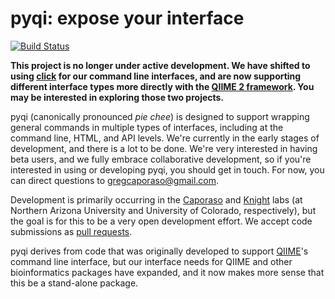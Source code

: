 pyqi: expose your interface
===========================

[![Build Status](https://travis-ci.org/bipy/pyqi.png?branch=master)](https://travis-ci.org/bipy/pyqi)

**This project is no longer under active development. We have shifted to using [click](http://click.pocoo.org/) for our command line interfaces, and are now supporting different interface types more directly with the [QIIME 2 framework](https://github.com/qiime2/qiime2). You may be interested in exploring those two projects.**

pyqi (canonically pronounced *pie chee*) is designed to support wrapping general commands in multiple types of interfaces, including at the command line, HTML, and API levels. We're currently in the early stages of development, and there is a lot to be done. We're very interested in having beta users, and we fully embrace collaborative development, so if you're interested in using or developing pyqi, you should get in touch. For now, you can direct questions to gregcaporaso@gmail.com.

Development is primarily occurring in the [Caporaso](www.caporaso.us) and [Knight](https://knightlab.colorado.edu/) labs (at Northern Arizona University and University of Colorado, respectively), but the goal is for this to be a very open development effort. We accept code submissions as [pull requests](https://help.github.com/articles/using-pull-requests).

pyqi derives from code that was originally developed to support [QIIME](www.qiime.org)'s command line interface, but our interface needs for QIIME and other bioinformatics packages have expanded, and it now makes more sense that this be a stand-alone package.
